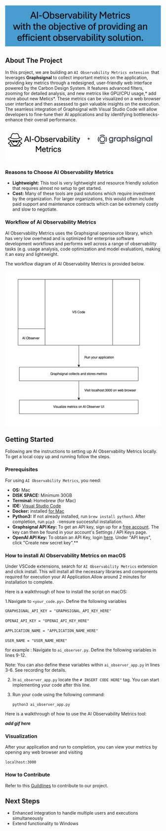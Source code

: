 ![Tittle](doc/media/AiObservability-title.png)

<!-- ABOUT THE PROJECT -->
## About The Project
In this project, we are building an `AI Observability Metrics extension `that leverages **Graphsignal** to collect important metrics on the application, providing key metrics through a redesigned, user-friendly web interface powered by the Carbon Design System. It features advanced filters, zooming for detailed analysis, and new metrics like GPU/CPU usage,* add more about new Metics*. These metrics can be visualized on a web browser user interface and then assessed to gain valuable insights on the execution. The seamless integration of Graphsignal with Visual Studio Code will allow developers to fine-tune their AI applications and by identifying bottlenecks- enhance their overall performance.

![Ai-Observability+graphsignal](doc/media/AiObservability-graphsignal.png)


### Reasons to Choose AI Observability Metrics

- **Lightweight:** This tool is very lightweight and resource friendly solution that requires almost no setup to get started. 
- **Cost:** Many of these tools are paid solutions which require investment by the organization. For larger organizations, this would often include paid support and maintenance contracts which can be extremely costly and slow to negotiate.

### Workflow of AI Observability Metrics

AI Observability Metrics uses the Graphsignal opensource library, which has very low overhead and is optimized for enterprise software development workflows and performs well across a range of observability tasks (e.g. usage analysis, code optimization and model evaluation), making it an easy and lightweight.

The workflow diagram of AI Observability Metrics is provided below.
<p align="center">
  <img src="doc/media/workflow.png" alt="header" width="600" height="500"  />
</p>

<!-- GETTING STARTED -->
## Getting Started 
Following are the instructions to setting up AI Observability Metrics locally.
To get a local copy up and running follow the steps.

### Prerequisites

For using `AI Observability Metrics`, you need:
- **OS:** Mac
- **DISK SPACE:** Minimum 30GB
- **Terminal:**  Homebrew (for Mac)
- **IDE:** [Visual Studio Code](https://code.visualstudio.com/download)
- **Docker:** installed [for Mac](https://docs.docker.com/desktop/install/mac-install/)
- **Python3:** If not already installed, run `brew install python3`. After completion, run `pip3 -V`ensure successful installation.
- **Graphsignal API Key:** To get an API key, sign up for a [free account](graphsignal.com]). The key can then be found in your account's Settings / API Keys page.
- **OpenAI API Key:** To obtain an API Key, login [here](https://platform.openai.com/account/api-keys). Under "API keys", click "Create new secret key".**


### How to install AI Observability Metrics on macOS
Under VSCode extensions, search for `AI Observability Metrics` extension and click install. This will install all the necessary libraries and components required for execution your AI Application.Allow around 2 minutes for installation to complete.



Here is a walkthrough of how to install the script on macOS:

1.Navigate to `<your_code.py>`. Define the following variables
            
```
GRAPHSIGNAL_API_KEY = "GRAPHSIGNAL_API_KEY_HERE"

OPENAI_API_KEY = "OPENAI_API_KEY_HERE"

APPLICATION_NAME = "APPLICATION_NAME_HERE"

USER_NAME = "USER_NAME_HERE"
```
for example : Navigate to `ai_observer.py`. Define the following variables in lines 9-12.

Note: You can also define these variables within `ai_observer_app.py` in lines 3-6. See recording for details.

2. In `ai_observer_app.py` locate the `# INSERT CODE HERE"` tag. You can start implementing your code after this line.
3. Run your code using the following command:
 
    `python3 ai_observer_app.py`
    

Here is a walkthrough of how to use the AI Observability Metrics tool:

***add gif here***

 
 ### Visualization
After your application and run to completion, you can view your metrics by opening any web browser and visiting 

`localhost:3000`

### How to Contribute
Refer to this [Guildlines](https://github.com/IBM-OSS-Support/AI-Observability-Metrics/blob/main/doc/CONTRIBUTING.md) to contribute to our project.
## Next Steps 
* Enhanced integration to handle multiple users and executions simultaneously 
* Extend functionality to Windows 
